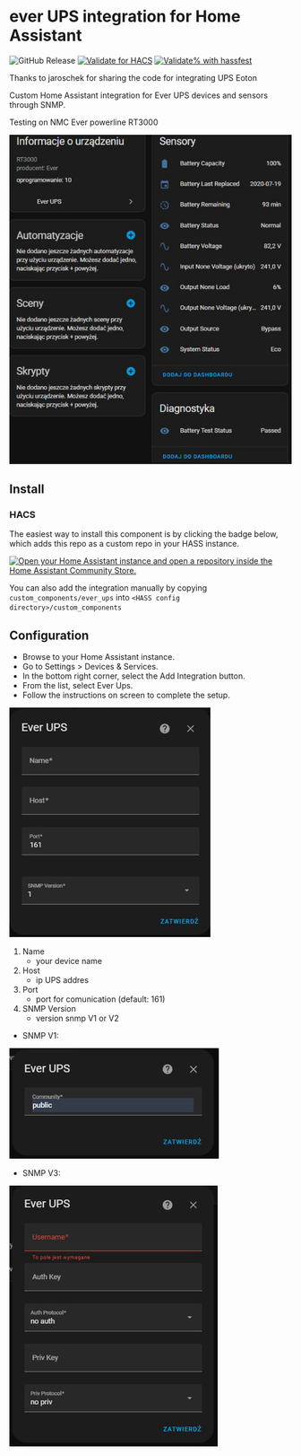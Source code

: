 # ever UPS integration for Home Assistant

![GitHub Release](https://img.shields.io/github/v/release/Seba101288/home-assistant-ever-ups)
[![Validate for HACS](https://github.com/Seba101288/home-assistant-ever-ups/workflows/Validate%20for%20HACS/badge.svg)](https://github.com/Seba101288/home-assistant-ever-ups/actions/workflows/hacs.yaml)
[![Validate% with hassfest](https://github.com/Seba101288/home-assistant-ever-ups/workflows/Validate%20with%20hassfest/badge.svg)](https://github.com/Seba101288/home-assistant-ever-ups/actions/workflows/hassfest.yaml)

Thanks to jaroschek for sharing the code for integrating UPS Eoton

Custom Home Assistant integration for Ever UPS devices and sensors through SNMP.

Testing on NMC Ever powerline RT3000


![alt text](/.github/images/sensor.JPG) 

## Install
### HACS
The easiest way to install this component is by clicking the badge below, which adds this repo as a custom repo in your HASS instance.

[![Open your Home Assistant instance and open a repository inside the Home Assistant Community Store.](https://my.home-assistant.io/badges/hacs_repository.svg)](https://my.home-assistant.io/redirect/hacs_repository/?category=Integration&owner=Seba101288&repository=home-assistant-ever-ups)

You can also add the integration manually by copying `custom_components/ever_ups` into `<HASS config directory>/custom_components`


## Configuration

* Browse to your Home Assistant instance.
* Go to  Settings > Devices & Services.
* In the bottom right corner, select the  Add Integration button.
* From the list, select Ever Ups.
* Follow the instructions on screen to complete the setup.

![alt text](/.github/images/config-1.JPG) 

1. Name   
   * your device name
2. Host
   * ip UPS addres
3. Port 
   * port for comunication (default: 161)
4. SNMP Version
   * version snmp V1 or V2

* SNMP V1:

![alt text](/.github/images/config-2.JPG) 

* SNMP V3:

![alt text](/.github/images/config-3.JPG) 
